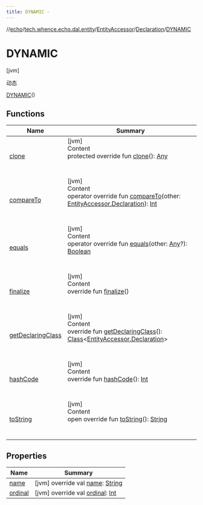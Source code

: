 ```yaml
---
title: DYNAMIC -
---
```

//[echo](../../../../index.md)/[tech.whence.echo.dal.entity](../../../index.md)/[EntityAccessor](../../index.md)/[Declaration](../index.md)/[DYNAMIC](index.md)



# DYNAMIC  
 [jvm] 

动态

[DYNAMIC](index.md)()  
  
   


## Functions  
  
|  Name|  Summary| 
|---|---|
| [clone](../../../../tech.whence.echo.webclient.response/-response-mocker/-purpose/-p-a-r-s-e-d/index.md#kotlin/Enum/clone/#/PointingToDeclaration/)| [jvm]  <br>Content  <br>protected override fun [clone](../../../../tech.whence.echo.webclient.response/-response-mocker/-purpose/-p-a-r-s-e-d/index.md#kotlin/Enum/clone/#/PointingToDeclaration/)(): [Any](https://kotlinlang.org/api/latest/jvm/stdlib/kotlin/-any/index.html)  <br><br><br>
| [compareTo](../-s-t-a-t-i-c/index.md#kotlin/Enum/compareTo/#tech.whence.echo.dal.entity.EntityAccessor.Declaration/PointingToDeclaration/)| [jvm]  <br>Content  <br>operator override fun [compareTo](../-s-t-a-t-i-c/index.md#kotlin/Enum/compareTo/#tech.whence.echo.dal.entity.EntityAccessor.Declaration/PointingToDeclaration/)(other: [EntityAccessor.Declaration](../index.md)): [Int](https://kotlinlang.org/api/latest/jvm/stdlib/kotlin/-int/index.html)  <br><br><br>
| [equals](../../../../tech.whence.echo.webclient.response/-response-mocker/-purpose/-p-a-r-s-e-d/index.md#kotlin/Enum/equals/#kotlin.Any?/PointingToDeclaration/)| [jvm]  <br>Content  <br>operator override fun [equals](../../../../tech.whence.echo.webclient.response/-response-mocker/-purpose/-p-a-r-s-e-d/index.md#kotlin/Enum/equals/#kotlin.Any?/PointingToDeclaration/)(other: [Any](https://kotlinlang.org/api/latest/jvm/stdlib/kotlin/-any/index.html)?): [Boolean](https://kotlinlang.org/api/latest/jvm/stdlib/kotlin/-boolean/index.html)  <br><br><br>
| [finalize](../../../../tech.whence.echo.webclient.response/-response-mocker/-purpose/-p-a-r-s-e-d/index.md#kotlin/Enum/finalize/#/PointingToDeclaration/)| [jvm]  <br>Content  <br>override fun [finalize](../../../../tech.whence.echo.webclient.response/-response-mocker/-purpose/-p-a-r-s-e-d/index.md#kotlin/Enum/finalize/#/PointingToDeclaration/)()  <br><br><br>
| [getDeclaringClass](../../../../tech.whence.echo.webclient.response/-response-mocker/-purpose/-p-a-r-s-e-d/index.md#kotlin/Enum/getDeclaringClass/#/PointingToDeclaration/)| [jvm]  <br>Content  <br>override fun [getDeclaringClass](../../../../tech.whence.echo.webclient.response/-response-mocker/-purpose/-p-a-r-s-e-d/index.md#kotlin/Enum/getDeclaringClass/#/PointingToDeclaration/)(): [Class](https://docs.oracle.com/javase/8/docs/api/java/lang/Class.html)<[EntityAccessor.Declaration](../index.md)>  <br><br><br>
| [hashCode](../../../../tech.whence.echo.webclient.response/-response-mocker/-purpose/-p-a-r-s-e-d/index.md#kotlin/Enum/hashCode/#/PointingToDeclaration/)| [jvm]  <br>Content  <br>override fun [hashCode](../../../../tech.whence.echo.webclient.response/-response-mocker/-purpose/-p-a-r-s-e-d/index.md#kotlin/Enum/hashCode/#/PointingToDeclaration/)(): [Int](https://kotlinlang.org/api/latest/jvm/stdlib/kotlin/-int/index.html)  <br><br><br>
| [toString](../../../../tech.whence.echo.webclient.response/-response-mocker/-purpose/-p-a-r-s-e-d/index.md#kotlin/Enum/toString/#/PointingToDeclaration/)| [jvm]  <br>Content  <br>open override fun [toString](../../../../tech.whence.echo.webclient.response/-response-mocker/-purpose/-p-a-r-s-e-d/index.md#kotlin/Enum/toString/#/PointingToDeclaration/)(): [String](https://kotlinlang.org/api/latest/jvm/stdlib/kotlin/-string/index.html)  <br><br><br>


## Properties  
  
|  Name|  Summary| 
|---|---|
| [name](index.md#tech.whence.echo.dal.entity/EntityAccessor.Declaration.DYNAMIC/name/#/PointingToDeclaration/)|  [jvm] override val [name](index.md#tech.whence.echo.dal.entity/EntityAccessor.Declaration.DYNAMIC/name/#/PointingToDeclaration/): [String](https://kotlinlang.org/api/latest/jvm/stdlib/kotlin/-string/index.html)   <br>
| [ordinal](index.md#tech.whence.echo.dal.entity/EntityAccessor.Declaration.DYNAMIC/ordinal/#/PointingToDeclaration/)|  [jvm] override val [ordinal](index.md#tech.whence.echo.dal.entity/EntityAccessor.Declaration.DYNAMIC/ordinal/#/PointingToDeclaration/): [Int](https://kotlinlang.org/api/latest/jvm/stdlib/kotlin/-int/index.html)   <br>

